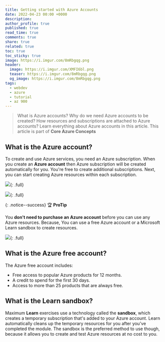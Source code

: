 ```yaml
---
title: Getting started with Azure Accounts
date: 2022-04-23 00:00 +0000
description:
author_profile: true
published: true
read_time: true
comments: true
share: true
related: true
toc: true
toc_sticky: true
image: https://i.imgur.com/8mRbgqg.png
header:
  image: https://i.imgur.com/XMFI6bl.png
  teaser: https://i.imgur.com/8mRbgqg.png
  og_image: https://i.imgur.com/8mRbgqg.png
tags:
  - webdev
  - azure
  - tutorial
  - az 900
---
```


> What is Azure accounts? Why do we need Azure accounts to be created? How resources and subscriptions are attached to Azure accounts? Learn everything about Azure accounts in this article. This article is part of **Core Azure Concepts**

## What is the Azure account?

To create and use Azure services, you need an Azure subscription. When you create an **Azure account** then Azure subscription will be created automatically for you. You're free to create additional subscriptions. Next, you can start creating Azure resources within each subscription.

![](https://imgur.com/H2tQko7.png){: .full}

![](https://imgur.com/jEoLDBr.png){: .full}

{: .notice--success}
🏆 **ProTip** \
\
You **don't need to purchase an Azure account** before you can use any Azure resources. Because, You can use a free Azure account or a Microsoft Learn sandbox to create resources.

![](https://imgur.com/fV0lcsb.png){: .full}

## What is the Azure free account?

The Azure free account includes:

- Free access to popular Azure products for 12 months.
- A credit to spend for the first 30 days.
- Access to more than 25 products that are always free.

## What is the Learn sandbox?

Maximum **Learn** exercises use a technology called the **sandbox**, which creates a temporary subscription that's added to your Azure account. Learn automatically cleans up the temporary resources for you after you've completed the module. The sandbox is the preferred method to use though, because it allows you to create and test Azure resources at no cost to you.
